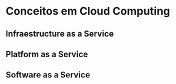 # Conceitos em Cloud Computing

## Infraestructure as a Service
## Platform as a Service
## Software as a Service